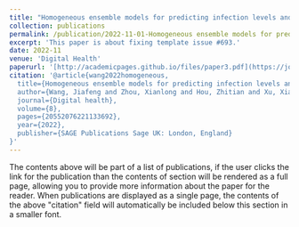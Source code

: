 ```yaml
---
title: "Homogeneous ensemble models for predicting infection levels and mortality of COVID-19 patients: Evidence from China"
collection: publications
permalink: /publication/2022-11-01-Homogeneous ensemble models for predicting infection levels and mortality of COVID-19 patients: Evidence from China
excerpt: 'This paper is about fixing template issue #693.'
date: 2022-11
venue: 'Digital Health'
paperurl: '[http://academicpages.github.io/files/paper3.pdf](https://journals.sagepub.com/doi/full/10.1177/20552076221133692)'
citation: '@article{wang2022homogeneous,
  title={Homogeneous ensemble models for predicting infection levels and mortality of COVID-19 patients: Evidence from China},
  author={Wang, Jiafeng and Zhou, Xianlong and Hou, Zhitian and Xu, Xiaoya and Zhao, Yueyue and Chen, Shanshan and Zhang, Jun and Shao, Lina and Yan, Rong and Wang, Mingshan and others},
  journal={Digital health},
  volume={8},
  pages={20552076221133692},
  year={2022},
  publisher={SAGE Publications Sage UK: London, England}
}'
---
```


The contents above will be part of a list of publications, if the user clicks the link for the publication than the contents of section will be rendered as a full page, allowing you to provide more information about the paper for the reader. When publications are displayed as a single page, the contents of the above "citation" field will automatically be included below this section in a smaller font.
